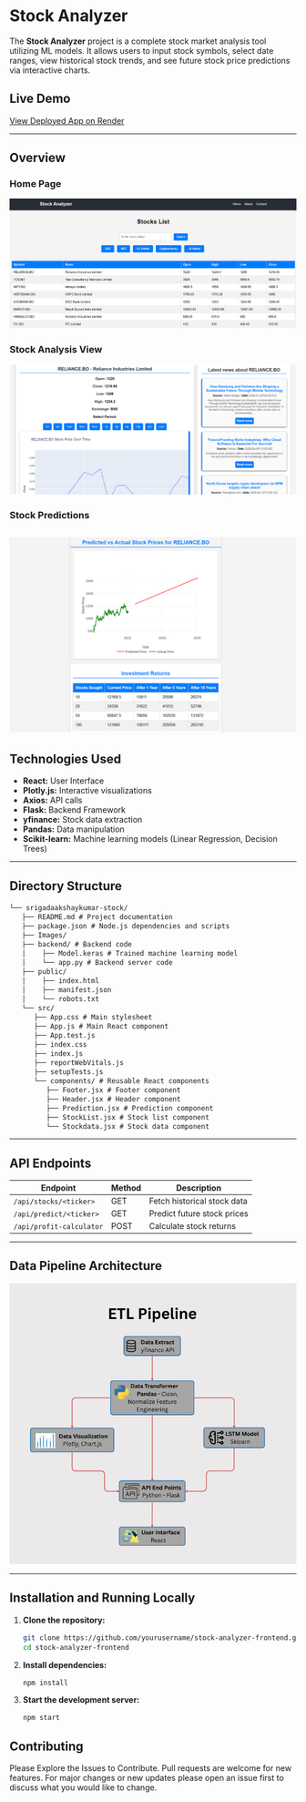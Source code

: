 # Stock Analyzer

The **Stock Analyzer** project is a complete stock market analysis tool utilizing ML models. It allows users to input stock symbols, select date ranges, view historical stock trends, and see future stock price predictions via interactive charts.

## Live Demo

[View Deployed App on Render](https://aistockanalyzer.onrender.com)

---

## Overview

### Home Page

![Home Page](Images/home.png)

### Stock Analysis View

![Stock Analysis](Images/main.png)

### Stock Predictions

## ![Stock prediction](Images/prediction.png)

## Technologies Used

- **React:** User Interface
- **Plotly.js:** Interactive visualizations
- **Axios:** API calls
- **Flask:** Backend Framework
- **yfinance:** Stock data extraction
- **Pandas:** Data manipulation
- **Scikit-learn:** Machine learning models (Linear Regression, Decision Trees)

---

## Directory Structure

```
└── srigadaakshaykumar-stock/
   ├── README.md # Project documentation
   ├── package.json # Node.js dependencies and scripts
   ├── Images/
   ├── backend/ # Backend code
   │    ├── Model.keras # Trained machine learning model
   │    └── app.py # Backend server code
   ├── public/
   │    ├── index.html
   │    ├── manifest.json
   │    └── robots.txt
   └── src/
      ├── App.css # Main stylesheet
      ├── App.js # Main React component
      ├── App.test.js
      ├── index.css
      ├── index.js
      ├── reportWebVitals.js
      ├── setupTests.js
      └── components/ # Reusable React components
         ├── Footer.jsx # Footer component
         ├── Header.jsx # Header component
         ├── Prediction.jsx # Prediction component
         ├── StockList.jsx # Stock list component
         └── Stockdata.jsx # Stock data component
```

---

## API Endpoints

| **Endpoint**             | **Method** | **Description**             |
| ------------------------ | ---------- | --------------------------- |
| `/api/stocks/<ticker>`   | GET        | Fetch historical stock data |
| `/api/predict/<ticker>`  | GET        | Predict future stock prices |
| `/api/profit-calculator` | POST       | Calculate stock returns     |

---

## Data Pipeline Architecture

![Home Page](Images/dataline.png)

---

## Installation and Running Locally

1. **Clone the repository:**

   ```bash
   git clone https://github.com/yourusername/stock-analyzer-frontend.git
   cd stock-analyzer-frontend

   ```

2. **Install dependencies:**
   ```bash
   npm install
   ```
3. **Start the development server:**
   ```bash
   npm start
   ```

## Contributing

Please Explore the Issues to Contribute.
Pull requests are welcome for new features. For major changes or new updates please open an issue first to discuss what you would like to change.

